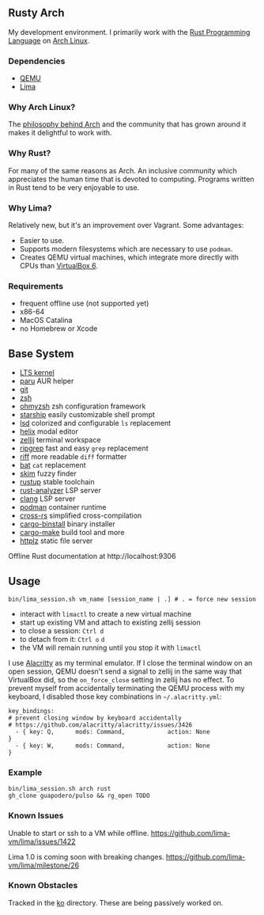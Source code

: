 ## Rusty Arch
My development environment. I primarily work with the [Rust Programming Language](https://www.rust-lang.org/)
on [Arch Linux](https://archlinux.org/).

### Dependencies
- [QEMU](https://www.qemu.org/download/#macos)
- [Lima](https://lima-vm.io/docs/installation/)

### Why Arch Linux?
The [philosophy behind Arch](https://en.wikipedia.org/wiki/Arch_Linux#Design_and_principles) and the community that
has grown around it makes it delightful to work with.

### Why Rust?
For many of the same reasons as Arch. An inclusive community which appreciates the human time that is devoted to
computing. Programs written in Rust tend to be very enjoyable to use.

### Why Lima?
Relatively new, but it's an improvement over Vagrant. Some advantages:
- Easier to use.
- Supports modern filesystems which are necessary to use `podman`.
- Creates QEMU virtual machines, which integrate more directly with CPUs than
  [VirtualBox 6](https://www.virtualbox.org/ticket/14217).

### Requirements
- frequent offline use (not supported yet)
- x86-64
- MacOS Catalina
- no Homebrew or Xcode

## Base System

- [LTS kernel](https://archlinux.org/packages/core/x86_64/linux-lts/)
- [paru](https://github.com/Morganamilo/paru) AUR helper
- [git](https://en.wikipedia.org/wiki/Git)
- [zsh](https://en.wikipedia.org/wiki/Z_shell)
- [ohmyzsh](https://ohmyz.sh/) zsh configuration framework
- [starship](https://starship.rs/) easily customizable shell prompt
- [lsd](https://crates.io/crates/lsd) colorized and configurable `ls` replacement
- [helix](https://helix-editor.com/) modal editor
- [zellij](https://zellij.dev/) terminal workspace
- [ripgrep](https://crates.io/crates/ripgrep) fast and easy `grep` replacement
- [riff](https://github.com/walles/riff/) more readable `diff` formatter
- [bat](https://github.com/sharkdp/bat) `cat` replacement
- [skim](https://github.com/lotabout/skim) fuzzy finder
- [rustup](https://rust-lang.github.io/rustup/) stable toolchain
- [rust-analyzer](https://blog.rust-lang.org/2022/02/21/rust-analyzer-joins-rust-org.html) LSP server
- [clang](https://clang.llvm.org/) LSP server
- [podman](https://podman.io/) container runtime
- [cross-rs](https://github.com/cross-rs/cross) simplified cross-compilation
- [cargo-binstall](https://github.com/cargo-bins/cargo-binstall) binary installer
- [cargo-make](https://sagiegurari.github.io/cargo-make/) build tool and more
- [httplz](https://crates.io/crates/https) static file server

Offline Rust documentation at http://localhost:9306

## Usage
`bin/lima_session.sh vm_name [session_name | .] # . = force new session`
- interact with `limactl` to create a new virtual machine
- start up existing VM and attach to existing zellij session
- to close a session: `Ctrl d`
- to detach from it: `Ctrl o` `d`
- the VM will remain running until you stop it with `limactl`

I use [Alacritty](https://alacritty.org/) as my terminal emulator. If I close the terminal window on an open session,
QEMU doesn't send a signal to zellij in the same way that VirtualBox did, so the `on_force_close` setting in zellij has
no effect. To prevent myself from accidentally terminating the QEMU process with my keyboard, I disabled those key
combinations in `~/.alacritty.yml`:
```
key_bindings:
# prevent closing window by keyboard accidentally
# https://github.com/alacritty/alacritty/issues/3426
  - { key: Q,      mods: Command,            action: None             }
  - { key: W,      mods: Command,            action: None             }
```

### Example
```
bin/lima_session.sh arch rust
gh_clone guapodero/pulso && rg_open TODO
```

### Known Issues
Unable to start or ssh to a VM while offline.
https://github.com/lima-vm/lima/issues/1422

Lima 1.0 is coming soon with breaking changes.
https://github.com/lima-vm/lima/milestone/26

### Known Obstacles
Tracked in the [ko](ko/) directory. These are being passively worked on.
